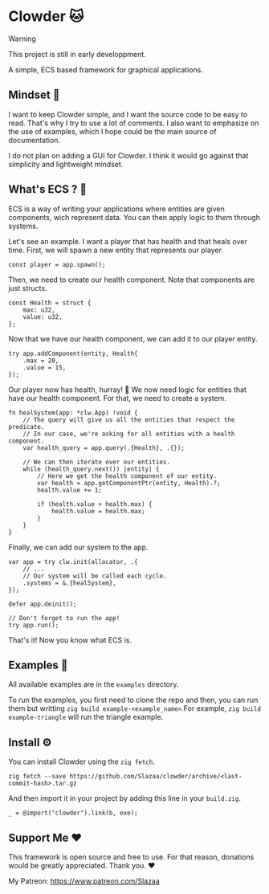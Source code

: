# Clowder 🐱
> [!WARNING]
> This project is still in early developpment.

A simple, ECS based framework for graphical applications.

## Mindset 🧠
I want to keep Clowder simple, and I want the source code to be easy to read.
That's why I try to use a lot of comments. I also want to emphasize on the
use of examples, which I hope could be the main source of documentation.

I do not plan on adding a GUI for Clowder. I think it would go against that
simplicity and lightweight mindset.

## What's ECS ? 🤔
ECS is a way of writing your applications where entities are given components,
wich represent data. You can then apply logic to them through systems.

Let's see an example. I want a player that has health and that heals over time.
First, we will spawn a new entity that represents our player.

```zig
const player = app.spawn();
```

Then, we need to create our health component. Note that components are just
structs.

```zig
const Health = struct {
    max: u32,
    value: u32,
};
```

Now that we have our health component, we can add it to our player entity.

```zig
try app.addComponent(entity, Health{
    .max = 20,
    .value = 15,
});
```

Our player now has health, hurray! 🎉 We now need logic for entities that have
our health component. For that, we need to create a system.

```zig
fn healSystem(app: *clw.App) !void {
    // The query will give us all the entities that respect the predicate.
    // In our case, we're asking for all entities with a health component.
    var health_query = app.query(.{Health}, .{});

    // We can then iterate over our entities.
    while (health_query.next()) |entity| {
        // Here we get the health component of our entity.
        var health = app.getComponentPtr(entity, Health).?;
        health.value += 1;

        if (health.value > health.max) {
            health.value = health.max;
        }
    }
}
```

Finally, we can add our system to the app.

```zig
var app = try clw.init(allocator, .{
    // ...
    // Our system will be called each cycle.
    .systems = &.{healSystem},
});

defer app.deinit();

// Don't forget to run the app!
try app.run();
```

That's it! Now you know what ECS is.

## Examples 📝
All available examples are in the `examples` directory.

To run the examples, you first need to clone the repo and then, you can run
them but writting `zig build example-<example_name>`.For example,
`zig build example-triangle` will run the triangle example.

## Install ⚙️
You can install Clowder using the `zig fetch`.
```
zig fetch --save https://github.com/Slazaa/clowder/archive/<last-commit-hash>.tar.gz
```

And then import it in your project by adding this line in your `build.zig`.
```zig
_ = @import("clowder").link(b, exe);
```

## Support Me ❤️
This framework is open source and free to use. For that reason, donations would
be greatly appreciated. Thank you. ❤

My Patreon: https://www.patreon.com/Slazaa